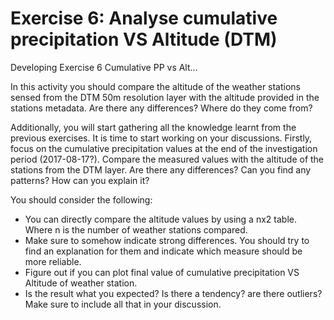 # Exercise 6: Analyse cumulative precipitation VS Altitude (DTM)
Developing Exercise 6 Cumulative PP vs Alt...

In this activity you should compare the altitude of the weather stations sensed from the DTM 50m 
resolution layer with the altitude provided in the stations metadata. Are there any differences? 
Where do they come from? 

Additionally, you will start gathering all the knowledge learnt from the previous exercises.
It is time to start working on your discussions. Firstly, focus on the cumulative precipitation
values at the end of the investigation period (2017-08-17?). Compare the measured values with
the altitude of the stations from the DTM layer. Are there any differences? Can you find any patterns?
How can you explain it?

You should consider the following:
- You can directly compare the altitude values by using a nx2 table. Where n is the number of 
weather stations compared.
- Make sure to somehow indicate strong differences. You should try to find an explanation for them and
indicate which measure should be more reliable.
- Figure out if you can plot final value of cumulative precipitation VS Altitude of weather station.
- Is the result what you expected? Is there a tendency? are there outliers? Make sure to include
all that in your discussion.

